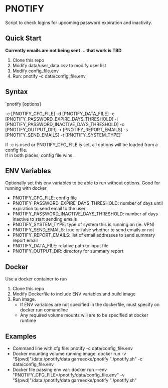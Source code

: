 # PNOTIFY

Script to check logins for upcoming password expiration and inactivity.

## Quick Start

**Currently emails are not being sent ... that work is TBD**

1. Clone this repo
2. Modify data/user_data.csv to modify user list
3. Modify config_file.env
4. Run: pnotify -c data/config_file.env

## Syntax

`pnotify [options]

-c [PNOTIFY_CFG_FILE]
-d [PNOTIFY_DATA_FILE]
-e [PNOTIFY_PASSWORD_EXPIRE_DAYS_THRESHOLD]
-i [PNOTIFY_PASSWORD_INACTIVE_DAYS_THRESHOLD]
-o [PNOTIFY_OUTPUT_DIR]
-r [PNOTIFY_REPORT_EMAILS]
-s [PNOTIFY_SEND_EMAILS]
-t [PNOTIFY_SYSTEM_TYPE]`

If -c is used or PNOTIFY_CFG_FILE is set, all options will be loaded from a config file.  
If in both places, config file wins.

## ENV Variables

Optionally set this env variables to be able to run without options.  Good for running with
docker

* PNOTIFY_CFG_FILE: config file
* PNOTIFY_PASSWORD_EXPIRE_DAYS_THRESHOLD: number of days until expiration to send email to the user
* PNOTIFY_PASSWORD_INACTIVE_DAYS_THRESHOLD: number of days inactive to start sending emails
* PNOTIFY_SYSTEM_TYPE: type of system this is running on (ie. VPN)
* PNOTIFY_SEND_EMAILS: true or false whether to send emails or not
* PNOTIFY_REPORT_EMAILS: list of email addresses to send summary report email
* PNOTIFY_DATA_FILE: relative path to input file
* PNOTIFY_OUTPUT_DIR: directory for summary report

## Docker 

Use a docker container to run

1. Clone this repo
2. Modify Dockerfile to include ENV variables and build image
3. Run image.  
    * If ENV variables are not specified in the dockerfile, must specify on docker run comandline
    * Any required volume mounts will are to be specified at docker runtime
    
## Examples
* Command line with cfg file: pnotify -c data/config_file.env
* Docker mounting volume running image: docker run -v "$(pwd)"/data:/pnotify/data garreeoke/pnotify "./pnotify.sh" -c data/config_file.env
* Docker file passing env var: docker run --env "PNOTIFY_CFG_FILE=/pnotify/data/config_file.env" -v "$(pwd)"/data:/pnotify/data garreeoke/pnotify "./pnotify.sh"